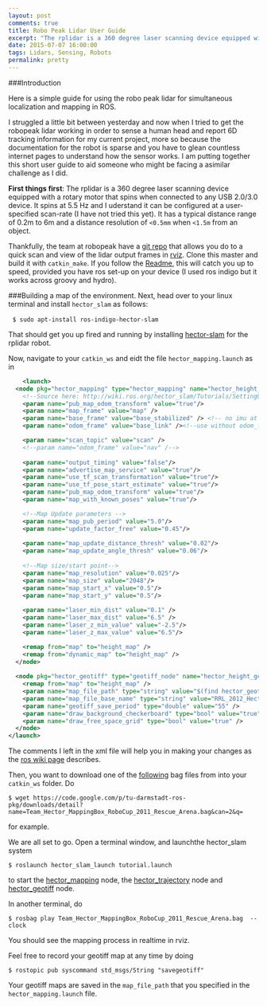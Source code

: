 ```yaml
---
layout: post
comments: true
title: Robo Peak Lidar User Guide
excerpt: "The rplidar is a 360 degree laser scanning device equipped with a rotary motor that spins when connected to any USB 2.0/3.0 device. It spins at 5.5 Hz and I uderstand it can be configured at a 	user-specified scan-rate ..."
date: 2015-07-07 16:00:00
tags: Lidars, Sensing, Robots
permalink: pretty
---
```


<div style="text-align:center;"></div>

###Introduction

Here is a simple guide for using the robo peak lidar for simultaneous localization and mapping in ROS.

I struggled a little bit between yesterday and now when I tried to get the robopeak lidar working in order to sense a human head and report 6D tracking information for my current project, more so because the documentation for the robot is sparse and you have to glean countless internet pages to understand how the sensor works. I am putting together this short user guide to aid someone who might be facing a asimilar challenge as I did. 

**First things first**: The rplidar is a 360 degree laser scanning device equipped with a rotary motor that spins when connected to any USB 2.0/3.0 device. It spins at 5.5 Hz and I uderstand it can be configured at a user-specified scan-rate (I have not tried this yet). It has a typical distance range of 0.2m to 6m and a distance resolution of `<0.5mm` when `<1.5m` from an object.

Thankfully, the team at robopeak have a [git repo](https://github.com/robopeak/rplidar_ros) that allows you do to a quick scan and view of the lidar output frames in [rviz](http://wiki.ros.org/rviz/Tutorials). Clone this master and build it with `catkin_make`. If you follow the [Readme](https://github.com/robopeak/rplidar_ros), this will catch you up to speed, provided you have ros set-up on your device (I used ros indigo but it works across groovy and hydro).

###Building a map of the environment.
Next, head over to your linux terminal and install `hector_slam` as follows:

<pre class="terminal"> <code>$ sudo apt-install ros-indigo-hector-slam</code></pre>

That should get you up fired and running by installing [hector-slam](http://wiki.ros.org/hector_slam/Tutorials/SettingUpForYourRobot) for the rplidar robot.

Now, navigate to your `catkin_ws` and eidt the file `hector_mapping.launch` as in 

```xml
	<launch>
  <node pkg="hector_mapping" type="hector_mapping" name="hector_height_mapping" output="screen">
    <!--Source here: http://wiki.ros.org/hector_slam/Tutorials/SettingUpForYourRobot-->
    <param name="pub_map_odom_transform" value="true"/>
    <param name="map_frame" value="map" />
    <param name="base_frame" value="base_stabilized" /> <!-- no imu at the moment to get roll/pitch angles so base_frame == base_stabilized-->
    <param name="odom_frame" value="base_link" /><!--use without odom_frame-->

    <param name="scan_topic" value="scan" />
    <!--param name="odom_frame" value="nav" /-->
    
    <param name="output_timing" value="false"/>
    <param name="advertise_map_service" value="true"/>
    <param name="use_tf_scan_transformation" value="true"/>
    <param name="use_tf_pose_start_estimate" value="true"/>
    <param name="pub_map_odom_transform" value="true"/>
    <param name="map_with_known_poses" value="true"/>

    <!--Map Update parameters -->
    <param name="map_pub_period" value="5.0"/>
    <param name="update_factor_free" value="0.45"/>
    
    <param name="map_update_distance_thresh" value="0.02"/>
    <param name="map_update_angle_thresh" value="0.06"/>
    
    <!--Map size/start point-->
    <param name="map_resolution" value="0.025"/>
    <param name="map_size" value="2048"/>
    <param name="map_start_x" value="0.5"/>
    <param name="map_start_y" value="0.5"/>
    
    <param name="laser_min_dist" value="0.1" />
    <param name="laser_max_dist" value="6.5" />
    <param name="laser_z_min_value" value="-2.5"/>
    <param name="laser_z_max_value" value="6.5"/>

    <remap from="map" to="height_map" />
    <remap from="dynamic_map" to="height_map" />
  </node>
  
  <node pkg="hector_geotiff" type="geotiff_node" name="hector_height_geotiff_node" output="screen" launch-prefix="nice -n 15">
    <remap from="map" to="height_map" />
    <param name="map_file_path" type="string" value="$(find hector_geotiff)/maps" />
    <param name="map_file_base_name" type="string" value="RRL_2012_HectorDarmstadt_2m" />
    <param name="geotiff_save_period" type="double" value="55" />
    <param name="draw_background_checkerboard" type="bool" value="true" />
    <param name="draw_free_space_grid" type="bool" value="true" />
  </node>
</launch>
```

The comments I left in the xml file will help you in making your changes as the [ros wiki page](http://wiki.ros.org/hector_slam/Tutorials/SettingUpForYourRobot) describes.

Then, you want to download one of the [following](https://code.google.com/p/tu-darmstadt-ros-pkg/downloads/list) bag files from into your `catkin_ws` folder. Do

<pre class="terminal"><code>$ wget https://code.google.com/p/tu-darmstadt-ros-pkg/downloads/detail?name=Team_Hector_MappingBox_RoboCup_2011_Rescue_Arena.bag&can=2&q=</code></pre>

for example. 

We are all set to go. Open a terminal window, and launchthe hector_slam system

<pre class="terminal"><code>$ roslaunch hector_slam_launch tutorial.launch</code></pre>

to start the [hector_mapping](http://wiki.ros.org/hector_mapping) node, the [hector_trajectory](http://wiki.ros.org/hector_trajectory_server) node and [hector_geotiff](http://wiki.ros.org/hector_geotiff) node. 

In another terminal, do

<pre class="terminal"><code>$ rosbag play Team_Hector_MappingBox_RoboCup_2011_Rescue_Arena.bag  --clock</code></pre>

You should see the mapping process in realtime in rviz.

Feel free to record your geotiff map at any time by doing

<pre class="terminal"><code>$ rostopic pub syscommand std_msgs/String "savegeotiff"</code></pre>

Your geotiff maps are saved in the `map_file_path` that you specified in the `hector_mapping.launch` file.

